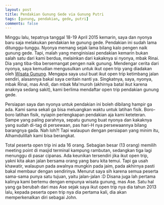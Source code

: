 ```yaml
---
layout: post
title: Pendakian Gunung Gede via Gunung Putri
tags: [gunung, pendakian, gede, putri]
comments: false
---
```


Minggu lalu, tepatnya tanggal 18-19 April 2015 kemarin, saya dan nyonya baru saja melakukan pendakian ke gunung gede. Pendakian ini sudah lama ditunggu-tunggu. Nyonya memang sejak lama bilang kalo pengen naik gunung gede. Tapi, malah yang menginisiasi pendakian kemarin bukan salah satu dari kami berdua, melainkan dari kakaknya si nyonya, mbak Rinai. Dia yang tiba-tiba bersemangat pengen naik gunung. Mendengar cerita dari nyonya, saya kemudian mengusulkan untuk ikut open trip yang diadakan oleh [Wisata Gunung](). Mengapa saya usul buat ikut open trip ketimbang jalan sendiri, alasannya bakal saya ceritain nanti ya. Singkatnya, saya, nyonya, mbak Rinai, mas Andi, dan mbak Ma'muroh (akhirnya batal ikut karena anaknya sedang sakit), kami berlima mendaftar open trip pendakian gunung gede.

Persiapan saya dan nyonya untuk pendakian ini boleh dibilang hampir ga ada. Kami sama sekali ga bisa meluangkan waktu untuk latihan fisik. Boro-boro latihan fisik, nyiapin perlengkapan pendakian aja kami keteteran. Sampe yang paling parahnya, sepatu gunung buat nyonya dan kakaknya yang sudah di-tag di persewaan, pas hari-H nya persewaannya bilang barangnya gada. Nah loh?! Tapi walaupun dengan persiapan yang minim itu, Alhamdulillah kami bisa berangkat.

Total peserta open trip ini ada 16 orang. Sebagian besar (13 orang) memilih meeting point di masjid terminal kampung rambutan, sedangkan tiga lagi menunggu di pasar cipanas. Ada keunikan tersendiri jika ikut open trip, yakni kita akan jalan bersama orang yang baru kita temui. Tapi ga usah khawatir, walaupun pada awalnya mungkin pada jaim, pada akhirnya pasti bakal membaur dengan sendirinya. Menurut saya sih karena semua peserta sama-sama punya satu tujuan, yaitu jalan-jalan :D Disana juga lah pertama kalinya kami bertemu dengan empunya wisata gunung, mas Ase. Satu hal yang ga berubah dari mas Ase sejak saya ikut open trip nya dia tahun 2013 lalu, kepada peserta open trip nya dia pertama kali, dia akan memperkenalkan diri sebagai John.